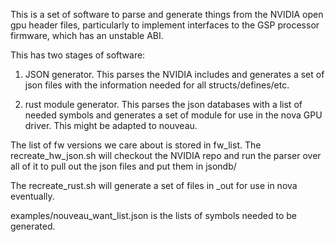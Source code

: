 
This is a set of software to parse and generate things from the NVIDIA open gpu header files, particularly to implement interfaces to the GSP processor firmware, which has an unstable ABI.

This has two stages of software:

1. JSON generator. This parses the NVIDIA includes and generates a set of json files with the information needed for all structs/defines/etc.

2. rust module generator. This parses the json databases with a list of needed symbols and generates a set of module for use in the nova GPU driver. This might be adapted to nouveau.


The list of fw versions we care about is stored in fw_list.
The recreate_hw_json.sh will checkout the NVIDIA repo and run the parser over all of it to pull out the json files and put them in jsondb/

The recreate_rust.sh will generate a set of files in _out for use in nova eventually.

examples/nouveau_want_list.json is the lists of symbols needed to be generated.